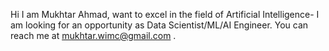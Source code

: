 Hi I am Mukhtar Ahmad, want to excel in the field of Artificial Intelligence- I am looking for an opportunity as Data Scientist/ML/AI Engineer. You can reach me at mukhtar.wimc@gmail.com .



